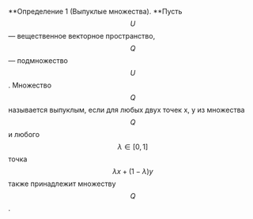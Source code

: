 **Определение 1 \(Выпуклые множества\). **Пусть $$U$$ — вещественное векторное пространство, $$Q$$ — подмножество $$U$$. Множество $$Q$$ называется выпуклым, если для любых двух точек x, y из множества $$Q$$ и любого $$ λ ∈ [0, 1]$$ точка $$λx + (1 − λ)y$$ также принадлежит множеству $$Q$$.

